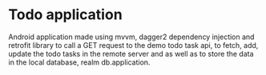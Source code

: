 # Todo application
Android application made using mvvm, dagger2 dependency injection and retrofit library to call a GET request to the demo todo task api, to fetch, add, update the todo tasks in the remote server and as well as to store the data in the local database, realm db.application.
